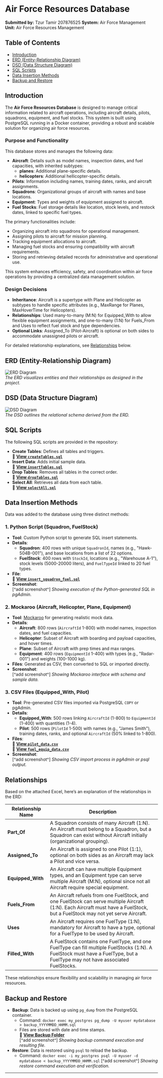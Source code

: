 # Air Force Resources Database

**Submitted by:** Tzur Tamir 207876525 
**System:** Air Force Management  
**Unit:** Air Force Resources Management 

## Table of Contents
- [Introduction](#introduction)
- [ERD (Entity-Relationship Diagram)](#erd-entity-relationship-diagram)
- [DSD (Data Structure Diagram)](#dsd-data-structure-diagram)
- [SQL Scripts](#sql-scripts)
- [Data Insertion Methods](#data-insertion-methods)
- [Backup and Restore](#backup-and-restore)

## Introduction

The **Air Force Resources Database** is designed to manage critical information related to aircraft operations, including aircraft details, pilots, squadrons, equipment, and fuel stocks. This system is built using PostgreSQL running in a Docker container, providing a robust and scalable solution for organizing air force resources.

### Purpose and Functionality
This database stores and manages the following data:
- **Aircraft**: Details such as model names, inspection dates, and fuel capacities, with inherited subtypes:
    - **planes**: Additional plane-specific details.
    - **helicopters**: Additional hellicopter-specific details.
- **Pilots**: Information including names, training dates, ranks, and aircraft assignments.
- **Squadrons**: Organizational groups of aircraft with names and base locations.
- **Equipment**: Types and weights of equipment assigned to aircraft.
- **Fuel Stocks**: Fuel storage details like location, stock levels, and restock dates, linked to specific fuel types.

The primary functionalities include:
- Organizing aircraft into squadrons for operational management.
- Assigning pilots to aircraft for mission planning.
- Tracking equipment allocations to aircraft.
- Managing fuel stocks and ensuring compatibility with aircraft requirements.
- Storing and retrieving detailed records for administrative and operational use.

This system enhances efficiency, safety, and coordination within air force operations by providing a centralized data management solution.

### Design Decisions
- **Inheritance**: Aircraft is a supertype with Plane and Helicopter as subtypes to handle specific attributes (e.g., MaxRange for Planes, MaxHoverTime for Helicopters).
- **Relationships**: Used many-to-many (M:N) for Equipped_With to allow flexible equipment assignments, and one-to-many (1:N) for Fuels_From and Uses to reflect fuel stock and type dependencies.
- **Optional Links**: Assigned_To (Pilot-Aircraft) is optional on both sides to accommodate unassigned pilots or aircraft.

For detailed relationship explanations, see [Relationships](#relationships) below.

## ERD (Entity-Relationship Diagram)
![ERD Diagram](Phase1/ERD&DSD/ERD_COLORED.png)  
*The ERD visualizes entities and their relationships as designed in the project.*

## DSD (Data Structure Diagram)
![DSD Diagram](Phase1/ERD&DSD/DSD_COLORED.png)  
*The DSD outlines the relational schema derived from the ERD.*

## SQL Scripts
The following SQL scripts are provided in the repository:
- **Create Tables**: Defines all tables and triggers.  
  📜 **[View `createTables.sql`](Phase1/Scripts/createTables.sql)**  
- **Insert Data**: Adds initial sample data.  
  📜 **[View `insertTables.sql`](Phase1/Scripts/insertTables.sql)**  
- **Drop Tables**: Removes all tables in the correct order.  
  📜 **[View `dropTables.sql`](Phase1/Scripts/dropTables.sql)**  
- **Select All**: Retrieves all data from each table.  
  📜 **[View `selectAll.sql`](Phase1/Scripts/selectAll.sql)**  

## Data Insertion Methods
Data was added to the database using three distinct methods:

### 1. Python Script (Squadron, FuelStock)
- **Tool**: Custom Python script to generate SQL insert statements.
- **Details**: 
  - **Squadron**: 400 rows with unique `SquadronId`, names (e.g., "Hawk-504B-001"), and base locations from a list of 22 options.
  - **FuelStock**: 400 rows with `StockId`, locations (e.g., "Warehouse A-1"), stock levels (5000-20000 liters), and `FuelTypeId` linked to 20 fuel types.
- **File**:  
  📜 **[View `insert_squadron_fuel.sql`](Phase1/scripts/insert_squadron_fuel.sql)**  
- **Screenshot**:  
  [^add screenshot^] *Showing execution of the Python-generated SQL in pgAdmin.*

### 2. Mockaroo (Aircraft, Helicopter, Plane, Equipment)
- **Tool**: [Mockaroo](https://www.mockaroo.com/) for generating realistic mock data.
- **Details**: 
  - **Aircraft**: 800 rows (`AircraftId` 1-800) with model names, inspection dates, and fuel capacities.
  - **Helicopter**: Subset of Aircraft with boarding and payload capacities, and hover times.
  - **Plane**: Subset of Aircraft with prep times and max ranges.
  - **Equipment**: 400 rows (`EquipmentId` 1-400) with types (e.g., "Radar-001") and weights (100-1000 kg).
- **Files**: Generated as CSV, then converted to SQL or imported directly.
- **Screenshot**:  
  [^add screenshot^] *Showing Mockaroo interface with schema and sample data.*

### 3. CSV Files (Equipped_With, Pilot)
- **Tool**: Pre-generated CSV files imported via PostgreSQL `COPY` or pgAdmin.
- **Details**: 
  - **Equipped_With**: 500 rows linking `AircraftId` (1-800) to `EquipmentId` (1-400) with quantities (1-4).
  - **Pilot**: 500 rows (`PilotId` 1-500) with names (e.g., "James Smith"), training dates, ranks, and optional `AircraftId` (50% linked to 1-800).
- **Files**:  
  📜 **[View `pilot_data.csv`](Phase1/data/pilot_data.csv)**  
  📜 **[View `fuel_equip_data.csv`](Phase1/data/fuel_equip_data.csv)**  
- **Screenshot**:  
  [^add screenshot^] *Showing CSV import process in pgAdmin or psql output.*

## Relationships
Based on the attached Excel, here’s an explanation of the relationships in the ERD:

| Relationship Name | Description |
|-------------------|-------------|
| **Part_Of**       | A Squadron consists of many Aircraft (1:N). An Aircraft must belong to a Squadron, but a Squadron can exist without Aircraft initially (organizational grouping). |
| **Assigned_To**   | An Aircraft is assigned to one Pilot (1:1), optional on both sides as an Aircraft may lack a Pilot and vice versa. |
| **Equipped_With** | An Aircraft can have multiple Equipment types, and an Equipment type can serve multiple Aircraft (M:N), optional since not all Aircraft require special equipment. |
| **Fuels_From**    | An Aircraft refuels from one FuelStock, and one FuelStock can serve multiple Aircraft (1:N). Each Aircraft must have a FuelStock, but a FuelStock may not yet serve Aircraft. |
| **Uses**          | An Aircraft requires one FuelType (1:N), mandatory for Aircraft to have a type, optional for a FuelType to be used by Aircraft. |
| **Filled_With**   | A FuelStock contains one FuelType, and one FuelType can fill multiple FuelStocks (1:N). A FuelStock must have a FuelType, but a FuelType may not have associated FuelStocks. |

These relationships ensure flexibility and scalability in managing air force resources.

## Backup and Restore
- **Backup**: Data is backed up using `pg_dump` from the PostgreSQL container.
  - Command: `docker exec my_postgres pg_dump -U myuser mydatabase > backup_YYYYMMDD_HHMM.sql`
  - Files are stored with date and time stamps.  
  📁 **[View Backup Folder](Phase1/Backup)**  
  [^add screenshot^] *Showing backup command execution and resulting file.*
- **Restore**: Data is restored using `psql` to reload the backup.
  - Command: `docker exec -i my_postgres psql -U myuser -d mydatabase < backup_YYYYMMDD_HHMM.sql`
  [^add screenshot^] *Showing restore command execution and verification.*

---
